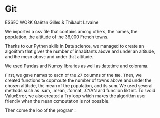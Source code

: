 # Git
ESSEC WORK
Gaëtan Gilles & Thibault Lavaine

We imported a csv file that contains among others, the names, the population, the altitude of the 36,000 French towns. 

Thanks to our Python skills in Data science, we managed to create an algorithm that gives the number of inhabitants above and under an altitude, and the mean above and under that altitude.

We used Pandas and Numpy libraries as well as datetime and colorama.

First, we gave names to each of the 27 columns of the file. 
Then, we created functions to copmpute the number of towns above and under the chosen altitude, the mean of the population, and its sum.
We used several methods such as .sum, .mean, .format, .CYAN and function likt int.
To avoid ValueError, we also created a Try loop which makes the algorithm user friendly when the mean computation is not possible.

Then come the loo of the program : 

